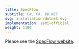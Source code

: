 ```yaml
---
title: SpecFlow
subtitle: C#, F#, VB.NET
svg: installation/dotnet.svg
implementation: semi-official
weight: 1180
---
```


Please see the [SpecFlow website](https://specflow.org/).
